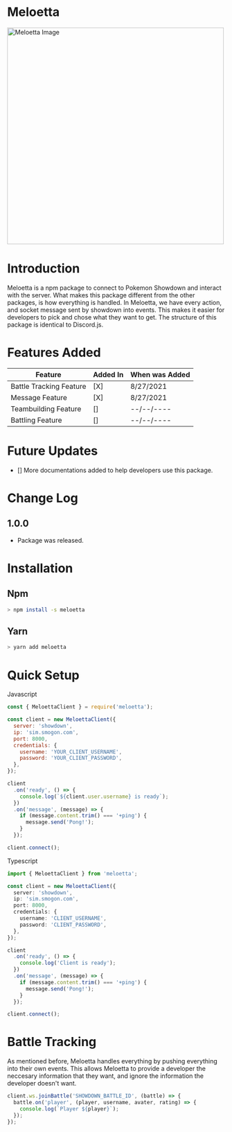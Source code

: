 # Meloetta

<img src="https://external-content.duckduckgo.com/iu/?u=https%3A%2F%2Fpre00.deviantart.net%2Fbd65%2Fth%2Fpre%2Fi%2F2016%2F052%2F8%2F8%2Fshiny_meloetta_by_kol98-d9sm6dx.png&f=1&nofb=1" alt="Meloetta Image" style="height: 500px">

# Introduction

Meloetta is a npm package to connect to Pokemon Showdown and interact with the server. What makes this package different from the other packages, is how everything is handled. In Meloetta, we have every action, and socket message sent by showdown into events. This makes it easier for developers to pick and chose what they want to get. The structure of this package is identical to Discord.js.

# Features Added
| Feature | Added In | When was Added |
|---|---|---|
| Battle Tracking Feature | [X] | 8/27/2021 |
| Message Feature | [X] | 8/27/2021 |
| Teambuilding Feature | [] | --/--/---- |
| Battling Feature | [] | --/--/---- |

# Future Updates
- [] More documentations added to help developers use this package.

# Change Log
## 1.0.0
- Package was released.
# Installation

## Npm

```bash
> npm install -s meloetta
```

## Yarn

```bash
> yarn add meloetta
```

# Quick Setup

Javascript

```js
const { MeloettaClient } = require('meloetta');

const client = new MeloettaClient({
  server: 'showdown',
  ip: 'sim.smogon.com',
  port: 8000,
  credentials: {
    username: 'YOUR_CLIENT_USERNAME',
    password: 'YOUR_CLIENT_PASSWORD',
  },
});

client
  .on('ready', () => {
    console.log(`${client.user.username} is ready`);
  })
  .on('message', (message) => {
    if (message.content.trim() === '+ping') {
      message.send('Pong!');
    }
  });

client.connect();
```

Typescript

```ts
import { MeloettaClient } from 'meloetta';

const client = new MeloettaClient({
  server: 'showdown',
  ip: 'sim.smogon.com',
  port: 8000,
  credentials: {
    username: 'CLIENT_USERNAME',
    password: 'CLIENT_PASSWORD',
  },
});

client
  .on('ready', () => {
    console.log('Client is ready');
  })
  .on('message', (message) => {
    if (message.content.trim() === '+ping') {
      message.send('Pong!');
    }
  });

client.connect();
```

# Battle Tracking

As mentioned before, Meloetta handles everything by pushing everything into their own events. This allows Meloetta to provide a developer the neccesary information that they want, and ignore the information the developer doesn't want.

```ts
client.ws.joinBattle('SHOWDOWN_BATTLE_ID', (battle) => {
  battle.on('player', (player, username, avater, rating) => {
    console.log(`Player ${player}`);
  });
});
```
